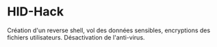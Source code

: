 # HID-Hack
Création d'un reverse shell, vol des données sensibles, encryptions des fichiers utilisateurs. Désactivation de l'anti-virus.
